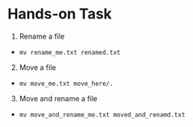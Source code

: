 # Hands-on Task

1. Rename a file
- `mv rename_me.txt renamed.txt`
2. Move a file
- `mv move_me.txt move_here/.`
3. Move and rename a file
- `mv move_and_rename_me.txt moved_and_renamd.txt`
